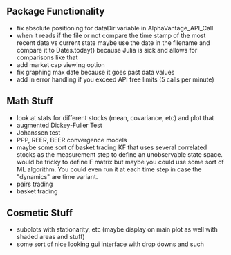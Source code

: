 ## Package Functionality
- fix absolute positioning for dataDir variable in AlphaVantage_API_Call
- when it reads if the file or not compare the time stamp of the most recent data vs current state
	maybe use the date in the filename and compare it to Dates.today() because Julia is sick and 
	allows for comparisons like that
- add market cap viewing option
- fix graphing max date because it goes past data values
- add in error handling if you exceed API free limits (5 calls per minute)


## Math Stuff
- look at stats for different stocks (mean, covariance, etc) and plot that
- augmented Dickey-Fuller Test
- Johanssen test
- PPP, REER, BEER convergence models
- maybe some sort of basket trading KF that uses several correlated stocks as the measurement step to define an unobservable state space. 
	would be tricky to define F matrix but maybe you could use some sort of ML algorithm. You could even run it at each time step in case
	the "dynamics" are time variant. 
- pairs trading
- basket trading

## Cosmetic Stuff
- subplots with stationarity, etc (maybe display on main plot as well with shaded areas and stuff)
- some sort of nice looking gui interface with drop downs and such


